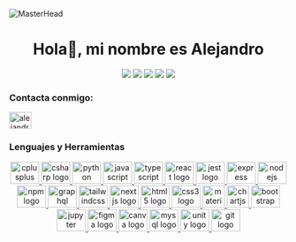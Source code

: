 <!-- agrega Materhead  -->
![MasterHead](https://mir-s3-cdn-cf.behance.net/project_modules/max_1200/8f444a91900373.5e3d63788609e.gif)
<!-- ![MasterHead](https://i.pinimg.com/originals/01/38/11/013811d63121a093c32714cbbeeea0d0.gif) -->
<h1 align="center">Hola👋, mi nombre es Alejandro </h1>

<!-- <p align="left"> <a href="https://twitter.com/alex57010" target="blank"><img src="https://img.shields.io/twitter/follow/alex57010?logo=twitter&style=for-the-badge" alt="alex57010" /></a> </p> -->

<div align="center">
  <img src= "http://github-profile-summary-cards.vercel.app/api/cards/profile-details?username=A13xMtzL&theme=monokai"/>
  <img src= "http://github-profile-summary-cards.vercel.app/api/cards/repos-per-language?username=A13xMtzL&theme=monokai"/>
  <img src= "http://github-profile-summary-cards.vercel.app/api/cards/most-commit-language?username=A13xMtzL&theme=monokai"/>
  <img src= "http://github-profile-summary-cards.vercel.app/api/cards/stats?username=A13xMtzL&theme=monokai"/>
  <img src= "http://github-profile-summary-cards.vercel.app/api/cards/productive-time?username=A13xMtzL&theme=monokai&utcOffset=8"/>

</div>

<h3 align="left">Contacta conmigo:</h3>
<p align="left">
<a href="https://linkedin.com/in/alejandro-martínez-luna-06371a23a" target="blank"><img align="center" src="https://raw.githubusercontent.com/rahuldkjain/github-profile-readme-generator/master/src/images/icons/Social/linked-in-alt.svg" alt="alejandro-martínez-luna-06371a23a" height="30" width="40" /></a>
</p>
 
### Lenguajes y Herramientas
<div align="center">

<!-- Cada una de las imagenes lleva al sitio web de la tecnologia -->
<a href="https://www.w3schools.com/cs/" target="_blank" rel="noreferrer">
  <img src="https://cdn.jsdelivr.net/gh/devicons/devicon/icons/cplusplus/cplusplus-original.svg" height="40" width="52" alt="cplusplus logo"  />
</a>

<a href="https://www.w3schools.com/cpp/" target="_blank" rel="noreferrer">
<img src="https://cdn.jsdelivr.net/gh/devicons/devicon/icons/csharp/csharp-original.svg" height="40" width="52" alt="csharp logo"  />
</a>

<a href="https://www.python.org/" target="_blank" rel="noreferrer">
<img src="https://cdn.jsdelivr.net/gh/devicons/devicon/icons/python/python-original.svg" height="40" width="52" alt="python logo"  />
</a>

<a href="https://developer.mozilla.org/es/docs/Web/JavaScript" target="_blank" rel="noreferrer">
  <img src="https://cdn.jsdelivr.net/gh/devicons/devicon/icons/javascript/javascript-original.svg" height="40" width="52" alt="javascript logo"  />
</a>

<a href="https://www.typescriptlang.org/" target="_blank" rel="noreferrer"> 
  <img src="https://cdn.jsdelivr.net/gh/devicons/devicon/icons/typescript/typescript-original.svg" height="40" width="52" alt="typescript logo"  />
</a>

<a href="https://reactjs.org/" target="_blank" rel="noreferrer">
<img src="https://cdn.jsdelivr.net/gh/devicons/devicon/icons/react/react-original.svg" height="40" width="52" alt="react logo"  />
</a>

<a href="https://jestjs.io/" target="_blank" rel="noreferrer">
<img src="https://cdn.jsdelivr.net/gh/devicons/devicon/icons/jest/jest-plain.svg" height="40" width="52" alt="jest logo"  />
</a>

<a href="https://expressjs.com/es/" target="_blank" rel="noreferrer">
<img src="https://cdn.jsdelivr.net/gh/devicons/devicon/icons/express/express-original.svg" height="40" width="52" alt="express logo"  />
</a>

<a href="https://nodejs.org" target="_blank" rel="noreferrer">
<img src="https://cdn.jsdelivr.net/gh/devicons/devicon/icons/nodejs/nodejs-original.svg" height="40" width="52" alt="nodejs logo"  />
</a>

<a href="https://www.npmjs.com/" target="_blank" rel="noreferrer">
<img src="https://cdn.jsdelivr.net/gh/devicons/devicon/icons/npm/npm-original-wordmark.svg" height="40" width="52" alt="npm logo"  />
</a>

<a href="https://graphql.org/" target="_blank" rel="noreferrer">
<img src="https://cdn.jsdelivr.net/gh/devicons/devicon/icons/graphql/graphql-plain.svg" height="40" width="52" alt="graphql logo"  />
</a>

<a href="https://tailwindcss.com/" target="_blank" rel="noreferrer">
<img src="https://cdn.jsdelivr.net/gh/devicons/devicon/icons/tailwindcss/tailwindcss-plain.svg" height="40" width="52" alt="tailwindcss logo"  />
</a>

<a href="https://nextjs.org/" target="_blank" rel="noreferrer">
<img src="https://cdn.jsdelivr.net/gh/devicons/devicon/icons/nextjs/nextjs-original.svg" height="40" width="52" alt="nextjs logo"  />
</a>

<a href="https://www.w3.org/html/" target="_blank" rel="noreferrer">
<img src="https://cdn.jsdelivr.net/gh/devicons/devicon/icons/html5/html5-plain.svg" height="40" width="52" alt="html5 logo"  />
</a>

<a href="https://www.w3schools.com/css/" target="_blank" rel="noreferrer">
<img src="https://cdn.jsdelivr.net/gh/devicons/devicon/icons/css3/css3-plain.svg" height="40" width="52" alt="css3 logo"  />
</a>

<a href="https://materializecss.com//" target="_blank" rel="noreferrer">
  <img src="https://raw.githubusercontent.com/prplx/svg-logos/5585531d45d294869c4eaab4d7cf2e9c167710a9/svg/materialize.svg" alt="materialize" width="40" height="40"/>
</a>

<a href="https://www.chartjs.org" target="_blank" rel="noreferrer">
  <img src="https://www.chartjs.org/media/logo-title.svg" alt="chartjs" width="40" height="40"/>
<a/>

<a href="https://getbootstrap.com/" target="_blank" rel="noreferrer">
  <img src="https://cdn.jsdelivr.net/gh/devicons/devicon/icons/bootstrap/bootstrap-original.svg" height="40" width="52" alt="bootstrap logo"  />
</a>

<a href="https://jupyter.org/" target="_blank" rel="noreferrer">
<img src="https://cdn.jsdelivr.net/gh/devicons/devicon/icons/jupyter/jupyter-original-wordmark.svg" height="40" width="52" alt="jupyter logo"  />
</a>

<a href="https://www.figma.com/" target="_blank" rel="noreferrer">
<img src="https://cdn.jsdelivr.net/gh/devicons/devicon/icons/figma/figma-original.svg" height="40" width="52" alt="figma logo"  />
</a>

<a href="https://www.canva.com/es_es/" target="_blank" rel="noreferrer">
<img src="https://cdn.jsdelivr.net/gh/devicons/devicon/icons/canva/canva-original.svg" height="40" width="52" alt="canva logo"  />
</a>

<a href="https://www.mysql.com/" target="_blank" rel="noreferrer">
<img src="https://cdn.jsdelivr.net/gh/devicons/devicon/icons/mysql/mysql-original.svg" height="40" width="52" alt="mysql logo"  />
</a>

<a href="https://unity.com/" target="_blank" rel="noreferrer">
<img src="https://cdn.jsdelivr.net/gh/devicons/devicon/icons/unity/unity-original.svg" height="40" width="52" alt="unity logo"  />
</a>

<a href="https://git-scm.com/" target="_blank" rel="noreferrer">
<img src="https://cdn.jsdelivr.net/gh/devicons/devicon/icons/git/git-original.svg" height="40" width="52" alt="git logo"  />
</a>

</div>

<!-- ! <h3 align="left">Lenguajes y Herramientas:</h3> -->
<!-- ! <p align="left"> <a href="https://getbootstrap.com" target="_blank" rel="noreferrer">

<img src="https://raw.githubusercontent.com/devicons/devicon/master/icons/bootstrap/bootstrap-plain-wordmark.svg" alt="bootstrap" width="40" height="40"/> </a> <a href="https://www.chartjs.org" target="_blank" rel="noreferrer">

<img src="https://www.chartjs.org/media/logo-title.svg" alt="chartjs" width="40" height="40"/> </a> <a href="https://www.w3schools.com/cpp/" target="_blank" rel="noreferrer">

<img src="https://raw.githubusercontent.com/devicons/devicon/master/icons/cplusplus/cplusplus-original.svg" alt="cplusplus" width="40" height="40"/> </a> <a href="https://www.w3schools.com/cs/" target="_blank" rel="noreferrer">

<img src="https://raw.githubusercontent.com/devicons/devicon/master/icons/csharp/csharp-original.svg" alt="csharp" width="40" height="40"/> </a> <a href="https://www.w3schools.com/css/" target="_blank" rel="noreferrer">

<img src="https://raw.githubusercontent.com/devicons/devicon/master/icons/css3/css3-original-wordmark.svg" alt="css3" width="40" height="40"/> </a> <a href="https://www.figma.com/" target="_blank" rel="noreferrer">

<img src="https://www.vectorlogo.zone/logos/figma/figma-icon.svg" alt="figma" width="40" height="40"/> </a> <a href="https://git-scm.com/" target="_blank" rel="noreferrer">

<img src="https://www.vectorlogo.zone/logos/git-scm/git-scm-icon.svg" alt="git" width="40" height="40"/> </a> <a href="https://graphql.org" target="_blank" rel="noreferrer">

<img src="https://www.vectorlogo.zone/logos/graphql/graphql-icon.svg" alt="graphql" width="40" height="40"/> </a> <a href="https://www.w3.org/html/" target="_blank" rel="noreferrer">

<img src="https://raw.githubusercontent.com/devicons/devicon/master/icons/html5/html5-original-wordmark.svg" alt="html5" width="40" height="40"/> </a> <a href="https://developer.mozilla.org/en-US/docs/Web/JavaScript" target="_blank" rel="noreferrer">

<img src="https://raw.githubusercontent.com/devicons/devicon/master/icons/javascript/javascript-original.svg" alt="javascript" width="40" height="40"/> </a> <a href="https://materializecss.com/" target="_blank" rel="noreferrer">

<img src="https://raw.githubusercontent.com/prplx/svg-logos/5585531d45d294869c4eaab4d7cf2e9c167710a9/svg/materialize.svg" alt="materialize" width="40" height="40"/> </a> <a href="https://www.mysql.com/" target="_blank" rel="noreferrer">

<img src="https://raw.githubusercontent.com/devicons/devicon/master/icons/mysql/mysql-original-wordmark.svg" alt="mysql" width="40" height="40"/> </a> <a href="https://nextjs.org/" target="_blank" rel="noreferrer">

<img src="https://cdn.worldvectorlogo.com/logos/nextjs-2.svg" alt="nextjs" width="40" height="40"/> </a> <a href="https://nodejs.org" target="_blank" rel="noreferrer">

<img src="https://raw.githubusercontent.com/devicons/devicon/master/icons/nodejs/nodejs-original-wordmark.svg" alt="nodejs" width="40" height="40"/> </a> <a href="https://www.python.org" target="_blank" rel="noreferrer">

<img src="https://raw.githubusercontent.com/devicons/devicon/master/icons/python/python-original.svg" alt="python" width="40" height="40"/> </a> <a href="https://reactjs.org/" target="_blank" rel="noreferrer">

<img src="https://raw.githubusercontent.com/devicons/devicon/master/icons/react/react-original-wordmark.svg" alt="react" width="40" height="40"/> </a> <a href="https://tailwindcss.com/" target="_blank" rel="noreferrer">

<img src="https://www.vectorlogo.zone/logos/tailwindcss/tailwindcss-icon.svg" alt="tailwind" width="40" height="40"/> </a> <a href="https://www.typescriptlang.org/" target="_blank" rel="noreferrer">

<img src="https://raw.githubusercontent.com/devicons/devicon/master/icons/typescript/typescript-original.svg" alt="typescript" width="40" height="40"/> </a> <a href="https://unity.com/" target="_blank" rel="noreferrer">

<img src="https://www.vectorlogo.zone/logos/unity3d/unity3d-icon.svg" alt="unity" width="40" height="40"/> </a> </p> -->

<!-- ! <h3 align="left">Logros:</h3> -->
<!-- ! <p align="left"> <a href="https://github.com/ryo-ma/github-profile-trophy"><img src="https://github-profile-trophy.vercel.app/?username=a13xmtzl" alt="a13xmtzl" /></a> </p> -->
<!-- !  -->
<!-- !  -->
<!-- ! <p align="left"> <a href="https://github.com/ryo-ma/github-profile-trophy"><img src="https://github-profile-trophy.vercel.app/?username=a13xmtzl" alt="a13xmtzl" /></a> </p> -->
<!-- !  -->
<!-- !  -->
<!-- !  -->
<!-- ! [![trophy](https://github-profile-trophy.vercel.app/?username=a13xmtzl-ma)](https://github.com/a13xmtzl-ma/github-profile-trophy) -->
<!-- !  -->
<!-- !  -->
<!-- !  -->
<!-- <p><img align="left" src="https://github-readme-stats.vercel.app/api/top-langs?username=a13xmtzl&show_icons=true&locale=en&layout=compact" alt="a13xmtzl" /></p> -->

<!-- <p>&nbsp;<img align="center" src="https://github-readme-stats.vercel.app/api?username=a13xmtzl&show_icons=true&locale=en" alt="a13xmtzl" /></p> -->

<!-- <p><img align="center" src="https://github-readme-streak-stats.herokuapp.com/?user=a13xmtzl&" alt="a13xmtzl" /></p> -->

<!--
<div align="center">
  <a href="https://open.spotify.com/user/12161932379">
    <img src="https://spotify-recently-played-readme.vercel.app/api?count=5&unique=false" alt="Spotify recently played"  />
  </a>
</div>

###

###

<img src="https://raw.githubusercontent.com/A13xMtzL/A13xMtzL/blob/output/snake.svg" alt="Snake animation" />

### -->
